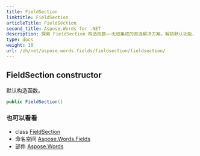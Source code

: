 ```yaml
---
title: FieldSection
linktitle: FieldSection
articleTitle: FieldSection
second_title: Aspose.Words for .NET
description: 探索 FieldSection 构造函数——无缝集成的首选解决方案。解锁默认功能，高效开发！
type: docs
weight: 10
url: /zh/net/aspose.words.fields/fieldsection/fieldsection/
---
```

## FieldSection constructor

默认构造函数。

```csharp
public FieldSection()
```

### 也可以看看

* class [FieldSection](../)
* 命名空间 [Aspose.Words.Fields](../../../aspose.words.fields/)
* 部件 [Aspose.Words](../../../)
